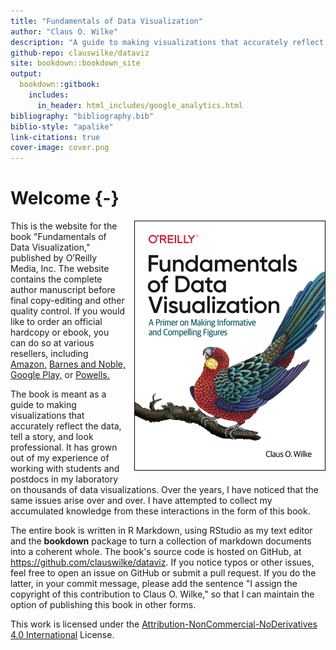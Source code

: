 ```yaml
---
title: "Fundamentals of Data Visualization"
author: "Claus O. Wilke"
description: "A guide to making visualizations that accurately reflect the data, tell a story, and look professional."
github-repo: clauswilke/dataviz
site: bookdown::bookdown_site
output:
  bookdown::gitbook:
    includes:
      in_header: html_includes/google_analytics.html
bibliography: "bibliography.bib"
biblio-style: "apalike"
link-citations: true
cover-image: cover.png
---
```


# Welcome {-}

<a href="https://www.amazon.com/gp/product/1492031089"><img src="cover.png" width="304" height="398" alt="Cover image" align="right" style="margin: 0 0 1em 1em; border-width: 1px; border-style: solid; border-color: black;" /></a> This is the website for the book "Fundamentals of Data Visualization," published by O’Reilly Media, Inc. The website contains the complete author manuscript before final copy-editing and other quality control. If you would like to order an official hardcopy or ebook, you can do so at various resellers, including [Amazon,](https://www.amazon.com/gp/product/1492031089) [Barnes and Noble,](https://www.barnesandnoble.com/w/fundamentals-of-data-visualization-claus-o-wilke/1128580869) [Google Play,](https://play.google.com/store/books/details/Claus_O_Wilke_Fundamentals_of_Data_Visualization?id=WmmNDwAAQBAJ) or [Powells.](https://www.powells.com/book/-9781492031086)

The book is meant as a guide to making visualizations that accurately reflect the data, tell a story, and look professional. It has grown out of my experience of working with students and postdocs in my laboratory on thousands of data visualizations. Over the years, I have noticed that the same issues arise over and over. I have attempted to collect my accumulated knowledge from these interactions in the form of this book.

The entire book is written in R Markdown, using RStudio as my text editor and the **bookdown** package to turn a collection of markdown documents into a coherent whole. The book's source code is hosted on GitHub, at https://github.com/clauswilke/dataviz. If you notice typos or other issues, feel free to open an issue on GitHub or submit a pull request. If you do the latter, in your commit message, please add the sentence "I assign the copyright of this contribution to Claus O. Wilke," so that I can maintain the option of publishing this book in other forms.

This work is licensed under the [Attribution-NonCommercial-NoDerivatives 4.0 International](https://creativecommons.org/licenses/by-nc-nd/4.0/legalcode) License. 
